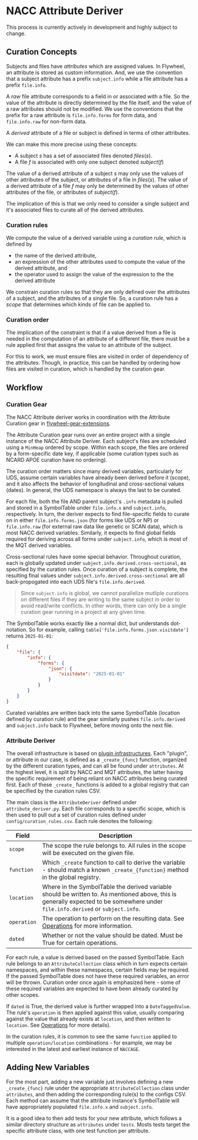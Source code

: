 # NACC Attribute Deriver

This process is currently actively in development and highly subject to change.

## Curation Concepts

Subjects and files have *attributes* which are assigned values.
In Flywheel, an attribute is stored as custom information.
And, we use the convention that a subject attribute has a prefix `subject.info` while 
a file attribute has a prefix `file.info`.

A *raw* file attribute corresponds to a field in or associated with a file.
So the value of the attribute is directly determined by the file itself, and the value of a raw attributes should not be modified.
We use the conventions that the prefix for a raw attribute is `file.info.forms` for form data, and `file.info.raw` for non-form data.

A *derived* attribute of a file or subject is defined in terms of other attributes.

We can make this more precise using these concepts:

- A subject *s* has a set of associated files denoted *files*(*s*).
- A file *f* is associated with only one subject denoted *subject*(*f*)

The value of a derived attribute of a subject *s* may only use the values of other attributes of the subject, or attributes of a file in *files*(*s*).
The value of a derived attribute of a file *f* may only be determined by the values of other attributes of the file, or attributes of *subject*(*f*).

The implication of this is that we only need to consider a single subject and it's associated files to curate all of the derived attributes.

### Curation rules

We compute the value of a derived variable using a *curation rule*, which is defined by

* the name of the derived attribute,
* an expression of the other attributes used to compute the value of the derived attribute, and
* the operator used to assign the value of the expression to the the derived attribute

We constrain curation rules so that they are only defined over the attributes of a subject, and the attributes of a single file.
So, a curation rule has a *scope* that determines which kinds of file can be applied to.

### Curation order

The implication of the constraint is that if a value derived from a file is needed in the computation of an attribute of a different file, there must be a rule applied first that assigns the value to an attribute of the subject.

For this to work, we must ensure files are visited in order of dependency of the attributes.
Though, in practice, this can be handled by ordering how files are visited in curation, which is handled by the curation gear.



## Workflow

### Curation Gear

The NACC Attribute deriver works in coordination with the Attribute Curation gear in [flywheel-gear-extensions](https://github.com/naccdata/flywheel-gear-extensions).

The Attribute Curation gear runs over an entire project with a single instance of the NACC Attribute Deriver. Each subject's files are scheduled using a `MinHeap` ordered by scope. Within each scope, the files are ordered by a form-specific date key, if applicable (some curation types such as NCARD APOE curation have no ordering).

The curation order matters since many derived variables, particularly for UDS, assume certain variables have already been derived before it (scope), and it also affects the behavior of longitudinal and cross-sectional values (dates). In general, the UDS namespace is always the last to be curated.

For each file, both the file AND parent subject's `.info` metadata is pulled and stored in a SymbolTable under `file.info.x` and `subject.info`, respectively. In turn, the deriver expects to find file-specific fields to curate on in either `file.info.forms.json` (for forms like UDS or NP) or `file.info.raw` (for external raw data like genetic or SCAN data), which is most NACC derived variables. Similarly, it expects to find global fields required for deriving across all forms under `subject.info`, which is most of the MQT derived variables.

Cross-sectional rules have some special behavior. Throughout curation, each is globally updated under `subject.info.derived.cross-sectional`, as specified by the curation rules. Once curation of a subject is complete, the resulting final values under `subject.info.derived.cross-sectional` are all back-propogated into each UDS file's `file.info.derived`. 

> Since `subject.info` is global, we cannot parallelize mutliple curations on different files if they are writing to the same subject in order to avoid read/write conflicts. In other words, there can only be a single curation gear running in a project at any given time.

The SymbolTable works exactly like a normal dict, but understands dot-notation. So for example, calling `table['file.info.forms.json.visitdate']` returns `2025-01-01`:

```json
{
    "file": {
        "info": {
            "forms": {
                "json": {
                    "visitdate": "2025-01-01"
                }
            }
        }
    }
}
```

Curated variables are written back into the same SymbolTable (location defined by curation rule) and the gear similarly pushes `file.info.derived` and `subject.info` back to Flywheel, before moving onto the next file.

### Attribute Deriver

The overall infrastructure is based on [plugin infrastructures](https://eli.thegreenplace.net/2012/08/07/fundamental-concepts-of-plugin-infrastructures). Each "plugin", or attribute in our case, is defined as a `_create_{func}` function, organized by the different curation types, and can all be found under `attributes`. At the highest level, it is split by NACC and MQT attributes, the latter having the specific requirement of being reliant on NACC attributes being curated first. Each of these `_create_` functions is added to a global registry that can be specified by the curation rules CSV.

The main class is the `AttributeDeriver` defined under `attribute_deriver.py`. Each file corresponds to a specific scope, which is then used to pull out a set of curation rules defined under `config/curation_rules.csv`. Each rule denotes the following:

| Field | Description |
| ------ | ----------- |
| `scope` | The scope the rule belongs to. All rules in the scope will be executed on the given file. |
| `function` | Which `_create` function to call to derive the variable - should match a known `_create_{function}` method in the global registry. |
| `location` | Where in the SymbolTable the derived variable should be written to. As mentioned above, this is generally expected to be somewhere under `file.info.derived` or `subject.info`. |
| `operation` | The operation to perform on the resulting data. See [Operations](#./operations.md) for more information. |
| `dated` | Whether or not the value should be dated. Must be True for certain operations. |

For each rule, a value is derived based on the passed SymbolTable. Each rule belongs to an `AttributeCollection` class which in turn expects certain namespaces, and within these namespaces, certain fields may be required. If the passed SymbolTable does not have these required variables, an error will be thrown. Curation order once again is emphasized here - some of these required variables are expected to have been already curated by other scopes.

If `dated` is True, the derived value is further wrapped into a `DateTaggedValue`. The rule's `operation` is then applied against this value, usually comparing against the value that already exists at `location`, and then written to `location`. See [Operations](./operations) for more details).

In the curation rules, it is common to see the same `function` applied to multiple `operation/location` combinations - for example, we may be interested in the latest and earliest instance of `NACCAGE`.


## Adding New Variables

For the most part, adding a new variable just involves defining a new `_create_{func}` rule under the appropriate `AttributeCollection` class under `attributes`, and then adding the corresponding rule(s) to the configs CSV. Each method can assume that the attribute instance's SymbolTable will have appropriately populated `file.info.x` and `subject.info`.

It is a good idea to then add tests for your new attribute, which follows a similar directory structure as `attributes` under `tests`. Mosts tests target the specific attribute class, with one test function per attribute.
